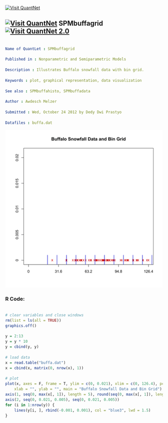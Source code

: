 
[<img src="https://github.com/QuantLet/Styleguide-and-FAQ/blob/master/pictures/banner.png" width="888" alt="Visit QuantNet">](http://quantlet.de/)

## [<img src="https://github.com/QuantLet/Styleguide-and-FAQ/blob/master/pictures/qloqo.png" alt="Visit QuantNet">](http://quantlet.de/) **SPMbuffagrid** [<img src="https://github.com/QuantLet/Styleguide-and-FAQ/blob/master/pictures/QN2.png" width="60" alt="Visit QuantNet 2.0">](http://quantlet.de/)

```yaml

Name of QuantLet : SPMbuffagrid

Published in : Nonparametric and Semiparametric Models

Description : Illustrates Buffalo snowfall data with bin grid.

Keywords : plot, graphical representation, data visualization

See also : SPMbuffahisto, SPMbuffadata

Author : Awdesch Melzer

Submitted : Wed, October 24 2012 by Dedy Dwi Prastyo

Datafiles : buffa.dat

```

![Picture1](SPMbuffagrid-1.png)


### R Code:
```r

# clear variables and close windows
rm(list = ls(all = TRUE))
graphics.off()

y = 2:13
y = y * 10
y = cbind(y, y)

# load data
x = read.table("buffa.dat")
x = cbind(x, matrix(0, nrow(x), 1))

# plot
plot(x, axes = F, frame = T, ylim = c(0, 0.021), xlim = c(0, 126.4), pch = "x", col = "red3", 
    xlab = "", ylab = "", main = "Buffalo Snowfall Data and Bin Grid")
axis(1, seq(0, max(x[, 1]), length = 5), round(seq(0, max(x[, 1]), length = 5), 2))
axis(2, seq(0, 0.021, 0.005), seq(0, 0.021, 0.005))
for (i in 1:nrow(y)) {
    lines(y[i, ], rbind(-0.001, 0.001), col = "blue3", lwd = 1.5)
}


```
